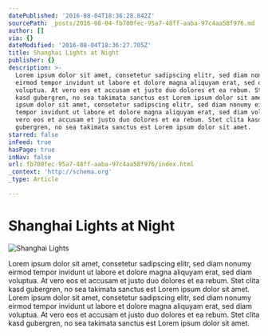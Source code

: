 ```yaml
---
datePublished: '2016-08-04T18:36:28.842Z'
sourcePath: _posts/2016-08-04-fb700fec-95a7-48ff-aaba-97c4aa58f976.md
author: []
via: {}
dateModified: '2016-08-04T18:36:27.705Z'
title: Shanghai Lights at Night
publisher: {}
description: >-
  Lorem ipsum dolor sit amet, consetetur sadipscing elitr, sed diam nonumy
  eirmod tempor invidunt ut labore et dolore magna aliquyam erat, sed diam
  voluptua. At vero eos et accusam et justo duo dolores et ea rebum. Stet clita
  kasd gubergren, no sea takimata sanctus est Lorem ipsum dolor sit amet. Lorem
  ipsum dolor sit amet, consetetur sadipscing elitr, sed diam nonumy eirmod
  tempor invidunt ut labore et dolore magna aliquyam erat, sed diam voluptua. At
  vero eos et accusam et justo duo dolores et ea rebum. Stet clita kasd
  gubergren, no sea takimata sanctus est Lorem ipsum dolor sit amet.
starred: false
inFeed: true
hasPage: true
inNav: false
url: fb700fec-95a7-48ff-aaba-97c4aa58f976/index.html
_context: 'http://schema.org'
_type: Article

---
```

# Shanghai Lights at Night
![Shanghai Lights](https://the-grid-user-content.s3-us-west-2.amazonaws.com/3d5ce26d-5113-472d-9bb7-30c8f5e195ad.jpg)

Lorem ipsum dolor sit amet, consetetur sadipscing elitr, sed diam nonumy eirmod tempor invidunt ut labore et dolore magna aliquyam erat, sed diam voluptua. At vero eos et accusam et justo duo dolores et ea rebum. Stet clita kasd gubergren, no sea takimata sanctus est Lorem ipsum dolor sit amet. Lorem ipsum dolor sit amet, consetetur sadipscing elitr, sed diam nonumy eirmod tempor invidunt ut labore et dolore magna aliquyam erat, sed diam voluptua. At vero eos et accusam et justo duo dolores et ea rebum. Stet clita kasd gubergren, no sea takimata sanctus est Lorem ipsum dolor sit amet.